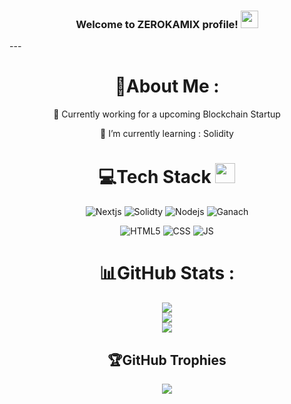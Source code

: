 <h3 align="center">
  Welcome to ZEROKAMIX profile!
  <img src="https://media.giphy.com/media/hvRJCLFzcasrR4ia7z/giphy.gif" width="28">
</h3>
---
<div align="center">
  
# 💫About Me :
🔭 Currently working for a upcoming Blockchain Startup
  
🌱 I’m currently learning : Solidity


# 💻Tech Stack <img src = "https://media2.giphy.com/media/QssGEmpkyEOhBCb7e1/giphy.gif?cid=ecf05e47a0n3gi1bfqntqmob8g9aid1oyj2wr3ds3mg700bl&rid=giphy.gif" width = 32px> 
  
  ![Nextjs](https://img.shields.io/badge/next-%23E34F26.svg?style=for-the-badge&logo=next&logoColor=white)
  ![Solidty](https://img.shields.io/badge/solidty-%23E34F26.svg?style=for-the-badge&logo=solidty&logoColor=white)
  ![Nodejs](https://img.shields.io/badge/nodejs-%23E34F26.svg?style=for-the-badge&logo=nodejs&logoColor=white)
  ![Ganach](https://img.shields.io/badge/html5-%23E34F26.svg?style=for-the-badge&logo=html5&logoColor=white)

  ![HTML5](https://img.shields.io/badge/html5-%23E34F26.svg?style=for-the-badge&logo=html5&logoColor=white)
  ![CSS](https://img.shields.io/badge/css-%23E34F26.svg?style=for-the-badge&logo=css&logoColor=white)
  ![JS](https://img.shields.io/badge/js-%23E34F26.svg?style=for-the-badge&logo=js&logoColor=white)
  
  
# 📊GitHub Stats :
![](https://github-readme-stats.vercel.app/api?username=zerokamix&theme=algolia&hide_border=false&include_all_commits=false&count_private=false)<br/>
![](https://github-readme-streak-stats.herokuapp.com/?user=zerokamix&theme=algolia&hide_border=false)<br/>
![](https://github-readme-stats.vercel.app/api/top-langs/?username=zerokamix&theme=algolia&hide_border=false&include_all_commits=false&count_private=false&layout=compact)

## 🏆GitHub Trophies
![](https://github-profile-trophy.vercel.app/?username=zerokamix&theme=discord&no-frame=false&no-bg=false&margin-w=4)

</div>
